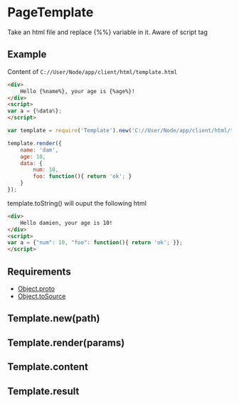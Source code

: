 PageTemplate
=============

Take an html file and replace {%%} variable in it. Aware of script tag

## Example

Content of `C://User/Node/app/client/html/template.html`

```html
<div>
	Hello {%name%}, your age is {%age%}!
</div>
<script>
var a = {%data%};
</script>
```

```javascript
var template = require('Template').new('C://User/Node/app/client/html/template.html');

template.render({
	name: 'dam',
	age: 10,
	data: {
		num: 10,
		foo: function(){ return 'ok'; }
	}
});
```

template.toString() will ouput the following html

```html
<div>
	Hello damien, your age is 10!
</div>
<script>
var a = {"num": 10, "foo": function(){ return 'ok'; }};
</script>
```

## Requirements

- [Object.proto](../../../../../node_modules/proto)
- [Object.toSource](../../../../../node_modules/Object.toSource)

## Template.new(path)

## Template.render(params)

## Template.content

## Template.result